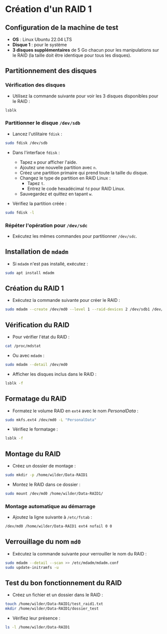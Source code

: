 # Création d'un RAID 1

## Configuration de la machine de test

- **OS** : Linux Ubuntu 22.04 LTS
- **Disque 1** : pour le système
- **3 disques supplémentaires** de 5 Go chacun pour les manipulations sur le RAID (la taille doit être identique pour tous les disques).

## Partitionnement des disques

### Vérification des disques

- Utilisez la commande suivante pour voir les 3 disques disponibles pour le RAID :

```bash
lsblk
```

### Partitionner le disque `/dev/sdb`

- Lancez l'utilitaire `fdisk` :

```bash
sudo fdisk /dev/sdb
```

- Dans l'interface `fdisk` :
  - Tapez `m` pour afficher l'aide.
  - Ajoutez une nouvelle partition avec `n`.
  - Créez une partition primaire qui prend toute la taille du disque.
  - Changez le type de partition en RAID Linux :
    - Tapez `t`.
    - Entrez le code hexadécimal `fd` pour RAID Linux.
  - Sauvegardez et quittez en tapant `w`.

- Vérifiez la partition créée :

```bash
sudo fdisk -l
```

### Répéter l'opération pour `/dev/sdc`

- Exécutez les mêmes commandes pour partitionner `/dev/sdc`.

## Installation de `mdadm`

- Si `mdadm` n'est pas installé, exécutez :

```bash
sudo apt install mdadm
```

## Création du RAID 1

- Exécutez la commande suivante pour créer le RAID :

```bash
sudo mdadm --create /dev/md0 --level 1 --raid-devices 2 /dev/sdb1 /dev/sdc1
```

## Vérification du RAID

- Pour vérifier l'état du RAID :

```bash
cat /proc/mdstat
```

- Ou avec `mdadm` :

```bash
sudo mdadm --detail /dev/md0
```

- Afficher les disques inclus dans le RAID :

```bash
lsblk -f
```

## Formatage du RAID

- Formatez le volume RAID en `ext4` avec le nom *PersonalData* :

```bash
sudo mkfs.ext4 /dev/md0 -L "PersonalData"
```

- Vérifiez le formatage :

```bash
lsblk -f
```

## Montage du RAID

- Créez un dossier de montage :

```bash
sudo mkdir -p /home/wilder/Data-RAID1
```

- Montez le RAID dans ce dossier :

```bash
sudo mount /dev/md0 /home/wilder/Data-RAID1/
```

### Montage automatique au démarrage

- Ajoutez la ligne suivante à `/etc/fstab` :

```bash
/dev/md0 /home/wilder/Data-RAID1 ext4 nofail 0 0
```

## Verrouillage du nom `md0`

- Exécutez la commande suivante pour verrouiller le nom du RAID :

```bash
sudo mdadm --detail --scan >> /etc/mdadm/mdadm.conf
sudo update-initramfs -u
```

## Test du bon fonctionnement du RAID

- Créez un fichier et un dossier dans le RAID :

```bash
touch /home/wilder/Data-RAID1/test_raid1.txt
mkdir /home/wilder/Data-RAID1/dossier_test
```

- Vérifiez leur présence :

```bash
ls -l /home/wilder/Data-RAID1
```

